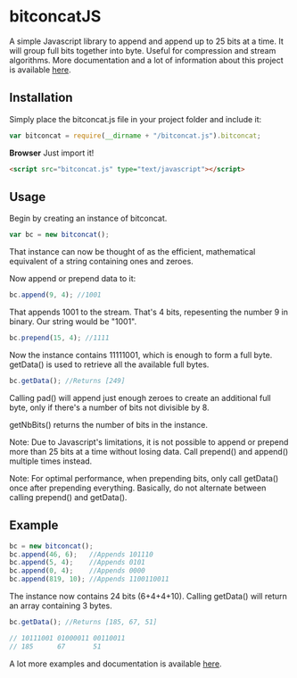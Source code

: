 # bitconcatJS

A simple Javascript library to append and append up to 25 bits at a time. It will group full bits together into byte. Useful for compression and stream algorithms. More documentation and a lot of information about this project is available [here](http://simongrondin.name/?p=91).

## Installation

Simply place the bitconcat.js file in your project folder and include it:
```javascript
var bitconcat = require(__dirname + "/bitconcat.js").bitconcat;
```
__Browser__
Just import it!
```html
<script src="bitconcat.js" type="text/javascript"></script>
```

## Usage

Begin by creating an instance of bitconcat.
```javascript
var bc = new bitconcat();
```
That instance can now be thought of as the efficient, mathematical equivalent of a string containing ones and zeroes.

Now append or prepend data to it:
```javascript
bc.append(9, 4); //1001
```
That appends 1001 to the stream. That's 4 bits, repesenting the number 9 in binary.
Our string would be "1001".

```javascript
bc.prepend(15, 4); //1111
```
Now the instance contains 11111001, which is enough to form a full byte. getData() is used to retrieve all the available full bytes.
```javascript
bc.getData(); //Returns [249]
```

Calling pad() will append just enough zeroes to create an additional full byte, only if there's a number of bits not divisible by 8.

getNbBits() returns the number of bits in the instance.

Note: Due to Javascript's limitations, it is not possible to append or prepend more than 25 bits at a time without losing data. Call prepend() and append() multiple times instead.

Note: For optimal performance, when prepending bits, only call getData() once after prepending everything. Basically, do not alternate between calling prepend() and getData().

## Example

```javascript
bc = new bitconcat();
bc.append(46, 6);   //Appends 101110
bc.append(5, 4);    //Appends 0101
bc.append(0, 4);    //Appends 0000
bc.append(819, 10); //Appends 1100110011
```
The instance now contains 24 bits (6+4+4+10). Calling getData() will return an array containing 3 bytes.
```javascript
bc.getData(); //Returns [185, 67, 51]

// 10111001 01000011 00110011
// 185      67       51
```

A lot more examples and documentation is available [here](http://simongrondin.name/?p=91).

